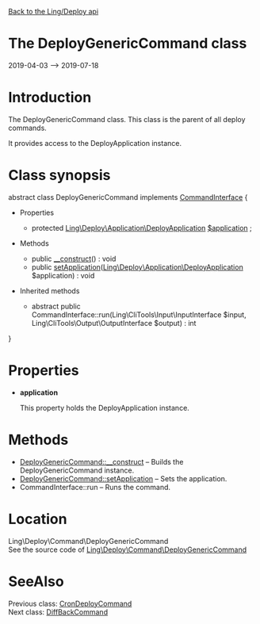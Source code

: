 [Back to the Ling/Deploy api](https://github.com/lingtalfi/Deploy/blob/master/doc/api/Ling/Deploy.md)



The DeployGenericCommand class
================
2019-04-03 --> 2019-07-18






Introduction
============

The DeployGenericCommand class.
This class is the parent of all deploy commands.

It provides access to the DeployApplication instance.



Class synopsis
==============


abstract class <span class="pl-k">DeployGenericCommand</span> implements [CommandInterface](https://github.com/lingtalfi/CliTools/blob/master/doc/api/Ling/CliTools/Command/CommandInterface.md) {

- Properties
    - protected [Ling\Deploy\Application\DeployApplication](https://github.com/lingtalfi/Deploy/blob/master/doc/api/Ling/Deploy/Application/DeployApplication.md) [$application](#property-application) ;

- Methods
    - public [__construct](https://github.com/lingtalfi/Deploy/blob/master/doc/api/Ling/Deploy/Command/DeployGenericCommand/__construct.md)() : void
    - public [setApplication](https://github.com/lingtalfi/Deploy/blob/master/doc/api/Ling/Deploy/Command/DeployGenericCommand/setApplication.md)([Ling\Deploy\Application\DeployApplication](https://github.com/lingtalfi/Deploy/blob/master/doc/api/Ling/Deploy/Application/DeployApplication.md) $application) : void

- Inherited methods
    - abstract public CommandInterface::run(Ling\CliTools\Input\InputInterface $input, Ling\CliTools\Output\OutputInterface $output) : int

}




Properties
=============

- <span id="property-application"><b>application</b></span>

    This property holds the DeployApplication instance.
    
    



Methods
==============

- [DeployGenericCommand::__construct](https://github.com/lingtalfi/Deploy/blob/master/doc/api/Ling/Deploy/Command/DeployGenericCommand/__construct.md) &ndash; Builds the DeployGenericCommand instance.
- [DeployGenericCommand::setApplication](https://github.com/lingtalfi/Deploy/blob/master/doc/api/Ling/Deploy/Command/DeployGenericCommand/setApplication.md) &ndash; Sets the application.
- CommandInterface::run &ndash; Runs the command.





Location
=============
Ling\Deploy\Command\DeployGenericCommand<br>
See the source code of [Ling\Deploy\Command\DeployGenericCommand](https://github.com/lingtalfi/Deploy/blob/master/Command/DeployGenericCommand.php)



SeeAlso
==============
Previous class: [CronDeployCommand](https://github.com/lingtalfi/Deploy/blob/master/doc/api/Ling/Deploy/Command/CronDeployCommand.md)<br>Next class: [DiffBackCommand](https://github.com/lingtalfi/Deploy/blob/master/doc/api/Ling/Deploy/Command/DiffBackCommand.md)<br>
